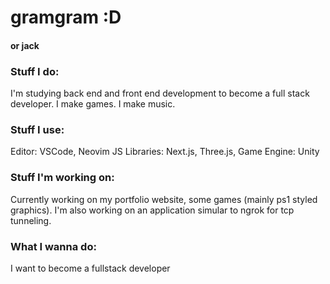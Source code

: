 # gramgram :D
#### or jack  

### Stuff I do:
I'm studying back end and front end development to become a full stack developer.
I make games.
I make music.

### Stuff I use:
Editor: VSCode, Neovim
JS Libraries: Next.js, Three.js,
Game Engine: Unity

### Stuff I'm working on:
Currently working on my portfolio website, some games (mainly ps1 styled graphics).
I'm also working on an application simular to ngrok for tcp tunneling.

### What I wanna do:
I want to become a fullstack developer

<!---
GrandmaaCool/GrandmaaCool is a ✨ special ✨ repository because its `README.md` (this file) appears on your GitHub profile.
You can click the Preview link to take a look at your changes.
--->
